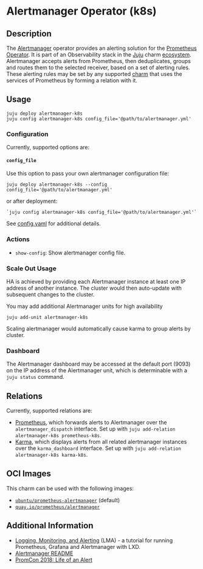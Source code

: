 # Alertmanager Operator (k8s)

## Description

The [Alertmanager] operator provides an alerting solution for the
[Prometheus][Prometheus Docs] [Operator][Prometheus Operator]. It is part of an
Observability stack in the [Juju] charm [ecosystem]. Alertmanager accepts
alerts from Prometheus, then deduplicates, groups and routes them to the
selected receiver, based on a set of alerting rules. These alerting rules may
be set by any supported [charm] that uses the services of Prometheus by forming
a relation with it.

[Alertmanager]: https://prometheus.io/docs/alerting/latest/alertmanager/
[Prometheus Docs]: https://prometheus.io/docs/introduction/overview/
[Prometheus Operator]: https://github.com/canonical/prometheus-operator
[Juju]: https://jaas.ai/
[ecosystem]: https://charmhub.io/
[charm]: https://charmhub.io/

## Usage
```shell
juju deploy alertmanager-k8s
juju config alertmanager-k8s config_file='@path/to/alertmanager.yml'
```

### Configuration

Currently, supported options are:

#### `config_file`
Use this option to pass your own alertmanager configuration file:

```shell
juju deploy alertmanager-k8s --config config_file='@path/to/alertmanager.yml'
```

or after deployment:

```shell
`juju config alertmanager-k8s config_file='@path/to/alertmanager.yml'`
```

See [config.yaml](config.yaml) for additional details.

### Actions
- `show-config`: Show alertmanager config file.

### Scale Out Usage
HA is achieved by providing each Alertmanager instance at least one IP address
of another instance. The cluster would then auto-update with subsequent changes
to the cluster.

You may add additional Alertmanager units for high availability

```shell
juju add-unit alertmanager-k8s
```

Scaling alertmanager would automatically cause karma to group alerts by
cluster.

### Dashboard

The Alertmanager dashboard may be accessed at the default port (9093) on the IP
address of the Alertmanager unit, which is determinable with a `juju status` command.

## Relations

Currently, supported relations are:
  - [Prometheus](https://github.com/canonical/prometheus-operator), which forwards alerts to
    Alertmanager over the `alertmanager_dispatch` interface.
    Set up with `juju add-relation alertmanager-k8s prometheus-k8s`.
  - [Karma](https://github.com/canonical/karma-operator), which displays alerts from all related alertmanager instances
    over the `karma_dashboard` interface.
    Set up with `juju add-relation alertmanager-k8s karma-k8s`.


## OCI Images
This charm can be used with the following images:
- [`ubuntu/prometheus-alertmanager`](https://hub.docker.com/r/ubuntu/prometheus-alertmanager) (default)
- [`quay.io/prometheus/alertmanager`](https://quay.io/repository/prometheus/alertmanager?tab=tags)


## Additional Information
- [Logging, Monitoring, and Alerting](https://discourse.ubuntu.com/t/logging-monitoring-and-alerting/19151) (LMA) -
  a tutorial for running Prometheus, Grafana and Alertmanager with LXD.
- [Alertmanager README](https://github.com/prometheus/alertmanager)
- [PromCon 2018: Life of an Alert](https://youtube.com/watch?v=PUdjca23Qa4)
